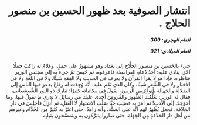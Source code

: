 <h1 dir="rtl">انتشار الصوفية بعد ظهور الحسين بن منصور الحلاج  .</h1>

<h5 dir="rtl">العام الهجري:  309

العام الميلادي: 921

</h5>

<p dir="rtl">جيءَ بالحُسين بن منصور الحلَّاج إلى بغداد وهو مشهورٌ على جملٍ، وغلامٌ له راكبٌ جملًا آخَرَ، ينادي عليه: أحدُ دُعاةِ القرامطة فاعرفوه، ثم حُبِسَ ثمَّ جيء به إلى مجلسِ الوزير فناظره، فإذا هو لا يقرأ القرآنَ ولا يعرف في الحديثِ ولا الفِقهِ شَيئًا، ولا في اللغةِ ولا في الأخبارِ ولا في الشِّعرِ شَيئًا، وكان الذي نَقَم عليه: أنَّه وُجِدَت له رِقاعٌ يدعو فيها الناسَ إلى الضلالة والجَهالة بأنواع ٍمنِ الرموز، يقولُ في مكاتباته كثيرًا: تبارك ذو النور الشَّعشعاني، فقال له الوزير: تعَلُّمُك الطُّهورَ والفُروضَ أجدى عليك من رسائِلَ لا تدري ما تقولُ فيها، وما أحوَجَك إلى الأدبِ! ثم أمَرَ به فصُلِبَ حَيًّا صَلْبَ الاشتهارِ لا القَتلِ، ثم أُنزِلَ فأُجلِسَ في دارِ الخلافة، فجعل يُظهِرُ لهم أنَّه على السنَّة، وأنه زاهِدٌ، حتى اغتَرَّ به كثيرٌ مِن الخُدَّام وغيرهم من أهل دار الخلافةِ مِن الجَهَلة، حتى صاروا يتبَرَّكون به ويتمسَّحون بثيابِه.</p></br>
